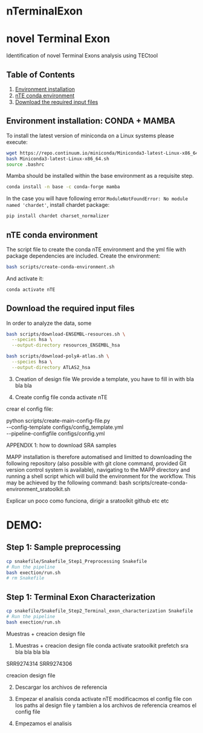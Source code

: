 # nTerminalExon

# novel Terminal Exon

Identification of novel Terminal Exons analysis using TECtool

## Table of Contents

1. [Environment installation](#environment-installation)
2. [nTE conda environment](#nte-conda-environment)
3. [Download the required input files](#download-the-required-input-files)


## Environment installation: CONDA + MAMBA

To install the latest version of miniconda on a Linux systems please execute:

```bash
wget https://repo.continuum.io/miniconda/Miniconda3-latest-Linux-x86_64.sh
bash Miniconda3-latest-Linux-x86_64.sh
source .bashrc
```
Mamba should be installed within the base environment as a requisite step.

```bash
conda install -n base -c conda-forge mamba
```

In the case you will have following error `ModuleNotFoundError: No module named 'chardet'`, install chardet package:

```bash
pip install chardet charset_normalizer
```

## nTE conda environment

The script file to create the conda nTE environment and the yml file with package dependencies are included. Create the environment:

```bash
bash scripts/create-conda-environment.sh
```
And activate it:

```bash
conda activate nTE
```

## Download the required input files

In order to analyze the data, some 

```bash
bash scripts/download-ENSEMBL-resources.sh \
  --species hsa \
  --output-directory resources_ENSEMBL_hsa
```

```bash
bash scripts/download-polyA-atlas.sh \
  --species hsa \
  --output-directory ATLAS2_hsa
```

3. Creation of design file
We provide a template, you have to fill in with bla bla bla

4. Create config file
conda activate nTE

crear el config file:

python scripts/create-main-config-file.py \
  --config-template configs/config_template.yml \
  --pipeline-configfile configs/config.yml

APPENDIX 1: how to download SRA samples

MAPP installation is therefore automatised and limitted to downloading the following repository (also possible with git clone command, provided Git version control system is available), navigating to the MAPP directory and running a shell script which will build the environment for the workflow. This may be achieved by the following command: bash scripts/create-conda-environment_sratoolkit.sh

Explicar un poco como funciona, dirigir a sratoolkit github etc etc

# DEMO:

## Step 1: Sample preprocessing

```bash
cp snakefile/Snakefile_Step1_Preprocessing Snakefile
# Run the pipeline
bash exection/run.sh
# rm Snakefile

```

## Step 1: Terminal Exon Characterization

```bash
cp snakefile/Snakefile_Step2_Terminal_exon_characterization Snakefile
# Run the pipeline
bash exection/run.sh
```

Muestras + creacion design file


1. Muestras + creacion design file
conda activate sratoolkit
prefetch sra bla bla bla bla

SRR9274314
SRR9274306


creacion design file

2. Descargar los archivos de referencia

3. Empezar el analisis
conda activate nTE
modificacmos el config file con los paths al design file y tambien a los archivos de referencia
creamos el config file

4. Empezamos el analisis
